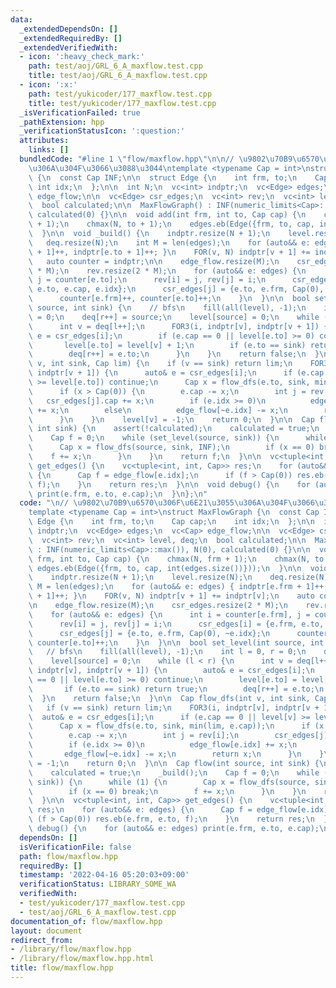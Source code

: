 ```yaml
---
data:
  _extendedDependsOn: []
  _extendedRequiredBy: []
  _extendedVerifiedWith:
  - icon: ':heavy_check_mark:'
    path: test/aoj/GRL_6_A_maxflow.test.cpp
    title: test/aoj/GRL_6_A_maxflow.test.cpp
  - icon: ':x:'
    path: test/yukicoder/177_maxflow.test.cpp
    title: test/yukicoder/177_maxflow.test.cpp
  _isVerificationFailed: true
  _pathExtension: hpp
  _verificationStatusIcon: ':question:'
  attributes:
    links: []
  bundledCode: "#line 1 \"flow/maxflow.hpp\"\n\n// \u9802\u70B9\u6570\u306F\u6E21\u3055\
    \u306A\u304F\u3066\u3088\u3044\ntemplate <typename Cap = int>\nstruct MaxFlowGraph\
    \ {\n  const Cap INF;\n\n  struct Edge {\n    int frm, to;\n    Cap cap;\n   \
    \ int idx;\n  };\n\n  int N;\n  vc<int> indptr;\n  vc<Edge> edges;\n  vc<Cap>\
    \ edge_flow;\n\n  vc<Edge> csr_edges;\n  vc<int> rev;\n  vc<int> level, deq;\n\
    \  bool calculated;\n\n  MaxFlowGraph() : INF(numeric_limits<Cap>::max()), N(0),\
    \ calculated(0) {}\n\n  void add(int frm, int to, Cap cap) {\n    chmax(N, frm\
    \ + 1);\n    chmax(N, to + 1);\n    edges.eb(Edge({frm, to, cap, int(edges.size())}));\n\
    \  }\n\n  void _build() {\n    indptr.resize(N + 1);\n    level.resize(N);\n \
    \   deq.resize(N);\n    int M = len(edges);\n    for (auto&& e: edges) { indptr[e.frm\
    \ + 1]++, indptr[e.to + 1]++; }\n    FOR(v, N) indptr[v + 1] += indptr[v];\n \
    \   auto counter = indptr;\n\n    edge_flow.resize(M);\n    csr_edges.resize(2\
    \ * M);\n    rev.resize(2 * M);\n    for (auto&& e: edges) {\n      int i = counter[e.frm],\
    \ j = counter[e.to];\n      rev[i] = j, rev[j] = i;\n      csr_edges[i] = {e.frm,\
    \ e.to, e.cap, e.idx};\n      csr_edges[j] = {e.to, e.frm, Cap(0), ~e.idx};\n\
    \      counter[e.frm]++, counter[e.to]++;\n    }\n  }\n\n  bool set_level(int\
    \ source, int sink) {\n    // bfs\n    fill(all(level), -1);\n    int l = 0, r\
    \ = 0;\n    deq[r++] = source;\n    level[source] = 0;\n    while (l < r) {\n\
    \      int v = deq[l++];\n      FOR3(i, indptr[v], indptr[v + 1]) {\n        auto&\
    \ e = csr_edges[i];\n        if (e.cap == 0 || level[e.to] >= 0) continue;\n \
    \       level[e.to] = level[v] + 1;\n        if (e.to == sink) return true;\n\
    \        deq[r++] = e.to;\n      }\n    }\n    return false;\n  }\n\n  Cap flow_dfs(int\
    \ v, int sink, Cap lim) {\n    if (v == sink) return lim;\n    FOR3(i, indptr[v],\
    \ indptr[v + 1]) {\n      auto& e = csr_edges[i];\n      if (e.cap == 0 || level[v]\
    \ >= level[e.to]) continue;\n      Cap x = flow_dfs(e.to, sink, min(lim, e.cap));\n\
    \      if (x > Cap(0)) {\n        e.cap -= x;\n        int j = rev[i];\n     \
    \   csr_edges[j].cap += x;\n        if (e.idx >= 0)\n          edge_flow[e.idx]\
    \ += x;\n        else\n          edge_flow[~e.idx] -= x;\n        return x;\n\
    \      }\n    }\n    level[v] = -1;\n    return 0;\n  }\n\n  Cap flow(int source,\
    \ int sink) {\n    assert(!calculated);\n    calculated = true;\n    _build();\n\
    \    Cap f = 0;\n    while (set_level(source, sink)) {\n      while (1) {\n  \
    \      Cap x = flow_dfs(source, sink, INF);\n        if (x == 0) break;\n    \
    \    f += x;\n      }\n    }\n    return f;\n  }\n\n  vc<tuple<int, int, Cap>>\
    \ get_edges() {\n    vc<tuple<int, int, Cap>> res;\n    for (auto&& e: edges)\
    \ {\n      Cap f = edge_flow[e.idx];\n      if (f > Cap(0)) res.eb(e.frm, e.to,\
    \ f);\n    }\n    return res;\n  }\n\n  void debug() {\n    for (auto&& e: edges)\
    \ print(e.frm, e.to, e.cap);\n  }\n};\n"
  code: "\n// \u9802\u70B9\u6570\u306F\u6E21\u3055\u306A\u304F\u3066\u3088\u3044\n\
    template <typename Cap = int>\nstruct MaxFlowGraph {\n  const Cap INF;\n\n  struct\
    \ Edge {\n    int frm, to;\n    Cap cap;\n    int idx;\n  };\n\n  int N;\n  vc<int>\
    \ indptr;\n  vc<Edge> edges;\n  vc<Cap> edge_flow;\n\n  vc<Edge> csr_edges;\n\
    \  vc<int> rev;\n  vc<int> level, deq;\n  bool calculated;\n\n  MaxFlowGraph()\
    \ : INF(numeric_limits<Cap>::max()), N(0), calculated(0) {}\n\n  void add(int\
    \ frm, int to, Cap cap) {\n    chmax(N, frm + 1);\n    chmax(N, to + 1);\n   \
    \ edges.eb(Edge({frm, to, cap, int(edges.size())}));\n  }\n\n  void _build() {\n\
    \    indptr.resize(N + 1);\n    level.resize(N);\n    deq.resize(N);\n    int\
    \ M = len(edges);\n    for (auto&& e: edges) { indptr[e.frm + 1]++, indptr[e.to\
    \ + 1]++; }\n    FOR(v, N) indptr[v + 1] += indptr[v];\n    auto counter = indptr;\n\
    \n    edge_flow.resize(M);\n    csr_edges.resize(2 * M);\n    rev.resize(2 * M);\n\
    \    for (auto&& e: edges) {\n      int i = counter[e.frm], j = counter[e.to];\n\
    \      rev[i] = j, rev[j] = i;\n      csr_edges[i] = {e.frm, e.to, e.cap, e.idx};\n\
    \      csr_edges[j] = {e.to, e.frm, Cap(0), ~e.idx};\n      counter[e.frm]++,\
    \ counter[e.to]++;\n    }\n  }\n\n  bool set_level(int source, int sink) {\n \
    \   // bfs\n    fill(all(level), -1);\n    int l = 0, r = 0;\n    deq[r++] = source;\n\
    \    level[source] = 0;\n    while (l < r) {\n      int v = deq[l++];\n      FOR3(i,\
    \ indptr[v], indptr[v + 1]) {\n        auto& e = csr_edges[i];\n        if (e.cap\
    \ == 0 || level[e.to] >= 0) continue;\n        level[e.to] = level[v] + 1;\n \
    \       if (e.to == sink) return true;\n        deq[r++] = e.to;\n      }\n  \
    \  }\n    return false;\n  }\n\n  Cap flow_dfs(int v, int sink, Cap lim) {\n \
    \   if (v == sink) return lim;\n    FOR3(i, indptr[v], indptr[v + 1]) {\n    \
    \  auto& e = csr_edges[i];\n      if (e.cap == 0 || level[v] >= level[e.to]) continue;\n\
    \      Cap x = flow_dfs(e.to, sink, min(lim, e.cap));\n      if (x > Cap(0)) {\n\
    \        e.cap -= x;\n        int j = rev[i];\n        csr_edges[j].cap += x;\n\
    \        if (e.idx >= 0)\n          edge_flow[e.idx] += x;\n        else\n   \
    \       edge_flow[~e.idx] -= x;\n        return x;\n      }\n    }\n    level[v]\
    \ = -1;\n    return 0;\n  }\n\n  Cap flow(int source, int sink) {\n    assert(!calculated);\n\
    \    calculated = true;\n    _build();\n    Cap f = 0;\n    while (set_level(source,\
    \ sink)) {\n      while (1) {\n        Cap x = flow_dfs(source, sink, INF);\n\
    \        if (x == 0) break;\n        f += x;\n      }\n    }\n    return f;\n\
    \  }\n\n  vc<tuple<int, int, Cap>> get_edges() {\n    vc<tuple<int, int, Cap>>\
    \ res;\n    for (auto&& e: edges) {\n      Cap f = edge_flow[e.idx];\n      if\
    \ (f > Cap(0)) res.eb(e.frm, e.to, f);\n    }\n    return res;\n  }\n\n  void\
    \ debug() {\n    for (auto&& e: edges) print(e.frm, e.to, e.cap);\n  }\n};\n"
  dependsOn: []
  isVerificationFile: false
  path: flow/maxflow.hpp
  requiredBy: []
  timestamp: '2022-04-16 05:20:03+09:00'
  verificationStatus: LIBRARY_SOME_WA
  verifiedWith:
  - test/yukicoder/177_maxflow.test.cpp
  - test/aoj/GRL_6_A_maxflow.test.cpp
documentation_of: flow/maxflow.hpp
layout: document
redirect_from:
- /library/flow/maxflow.hpp
- /library/flow/maxflow.hpp.html
title: flow/maxflow.hpp
---
```

